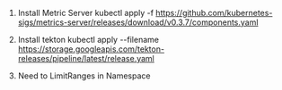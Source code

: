 1. Install Metric Server
   kubectl apply -f https://github.com/kubernetes-sigs/metrics-server/releases/download/v0.3.7/components.yaml

2. Install tekton
   kubectl apply --filename https://storage.googleapis.com/tekton-releases/pipeline/latest/release.yaml

3. Need to LimitRanges in Namespace
